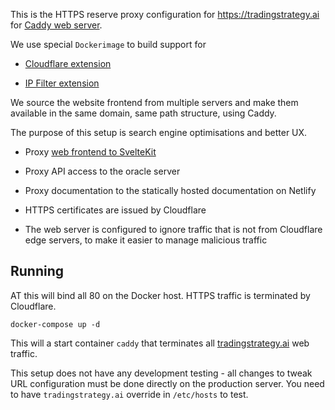 This is the HTTPS reserve proxy configuration for https://tradingstrategy.ai for [Caddy web server](https://caddy.community/). 

We use special `Dockerimage` to build support for

* [Cloudflare extension](https://github.com/caddy-dns/cloudflare)

* [IP Filter extension](https://github.com/devangels/caddy-ipfilter)

We source the website frontend from multiple servers and make them available in the same domain, same path structure, using Caddy.

The purpose of this setup is search engine optimisations and better UX.

* Proxy [web frontend to SvelteKit](https://github.com/tradingstrategy-ai/frontend)

* Proxy API access to the oracle server

* Proxy documentation to the statically hosted documentation on Netlify

* HTTPS certificates are issued by Cloudflare

* The web server is configured to ignore traffic that is not from Cloudflare edge servers, 
  to make it easier to manage malicious traffic

 ## Running

AT this will bind all 80 on the Docker host. HTTPS traffic is terminated by Cloudflare. 

```shell
docker-compose up -d
```

This will a start container `caddy` that terminates all [tradingstrategy.ai](https://tradingstrategy.ai) web traffic.

This setup does not have any development testing - all changes to tweak URL configuration must be done directly on the production server.
You need to have `tradingstrategy.ai` override in `/etc/hosts` to test.

